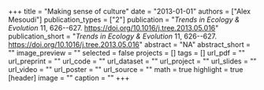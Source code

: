 +++
title = "Making sense of culture"
date = "2013-01-01"
authors = ["Alex Mesoudi"]
publication_types = ["2"]
publication = "_Trends in Ecology \& Evolution_ 11, 626--627. https://doi.org/10.1016/j.tree.2013.05.016"
publication_short = "_Trends in Ecology \& Evolution_ 11, 626--627. https://doi.org/10.1016/j.tree.2013.05.016"
abstract = "NA"
abstract_short = ""
image_preview = ""
selected = false
projects = []
tags = []
url_pdf = ""
url_preprint = ""
url_code = ""
url_dataset = ""
url_project = ""
url_slides = ""
url_video = ""
url_poster = ""
url_source = ""
math = true
highlight = true
[header]
image = ""
caption = ""
+++
